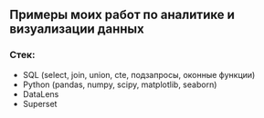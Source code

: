 ## Примеры моих работ по аналитике и визуализации данных

### Стек: 

- SQL (select, join, union, cte, подзапросы, оконные функции)
- Python (pandas, numpy, scipy, matplotlib, seaborn)
- DataLens
- Superset
